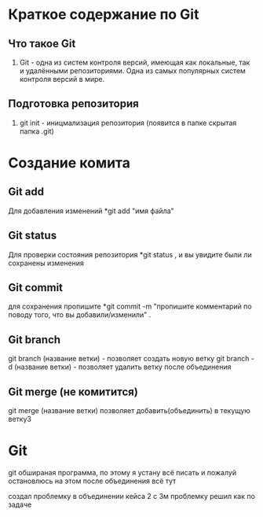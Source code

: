 # Краткое содержание по Git

## Что такое Git
1. Git - одна из систем контроля версий, имеющая как локальные, так и удалёнными репозиториями. Одна из самых популярных систем контроля версий в мире.

## Подготовка репозитория
1. git init - иницмализация репозитория (появится в папке скрытая папка .git)

# Создание комита

## Git add
Для добавления изменений *git add "имя файла"

## Git status
Для проверки состояния репозитория *git status , и вы увидите были ли сохранены изменения

## Git commit
для сохранения пропишите *git commit -m "пропишите комментарий по поводу того, что вы добавили/изменили" .

## Git branch
git branch (название ветки) - позволяет создать новую ветку
git branch -d (название ветки) - позволяет удалить ветку после объединения

## Git merge (не комитится)
git merge (название ветки) позволяет добавить(объединить) в текущую ветку3


# Git
git обшираная программа, по этому я устану всё писать и пожалуй остановлюсь на этом
после объединения всё тут

создал проблемку в объединении кейса 2 с 3м проблемку решил как по задаче